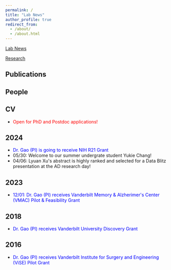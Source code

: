 ```yaml
---
permalink: /
title: "Lab News"
author_profile: true
redirect_from: 
  - /about/
  - /about.html
---
```


[Lab News](/Lab/lab-news/) 

[Research](/Lab/Research/)

## Publications

## People

## CV

- <span style="color:red">Open for PhD and Postdoc applications! </span> 

2024 
------
- <span style="color:blue">Dr. Gao (PI) is going to receive NIH R21 Grant</span> 
- 05/30: Welcome to our summer undergrate student Yukie Chang!
- 04/06: Lyuan Xu's abstract is highly ranked and selected for a Data Blitz presentation at the AD research day!  

2023
------
- <span style="color:blue">12/01: Dr. Gao (PI) receives Vanderbilt Memory & Alzherimer's Center (VMAC) Pilot & Feasibility Grant</span> 

2018
------
- <span style="color:blue">Dr. Gao (PI) receives Vanderbilt University Discovery Grant</span>

2016
------
- <span style="color:blue">Dr. Gao (PI) receives Vanderbilt Institute for Surgery and Engineering (ViSE) Pilot Grant</span>

